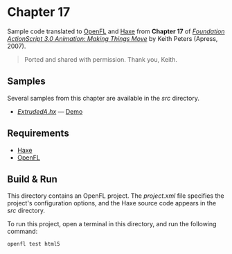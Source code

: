 # Chapter 17

Sample code translated to [OpenFL](https://openfl.org/) and [Haxe](https://haxe.org/) from **Chapter 17** of [_Foundation ActionScript 3.0 Animation: Making Things Move_](http://www.apress.com/9781590597910) by Keith Peters (Apress, 2007).

> Ported and shared with permission. Thank you, Keith.

## Samples

Several samples from this chapter are available in the _src_ directory.

- [_ExtrudedA.hx_](src/ExtrudedA.hx) — [Demo](https://joshtynjala.github.io/foundation-animation-making-things-move-haxe-openfl/ch17/ExtrudedA/index.html)

## Requirements

- [Haxe](https://haxe.org/download/)
- [OpenFL](https://openfl.org/download/)

## Build & Run

This directory contains an OpenFL project. The _project.xml_ file specifies the project's configuration options, and the Haxe source code appears in the _src_ directory.

To run this project, open a terminal in this directory, and run the following command:

```sh
openfl test html5
```
